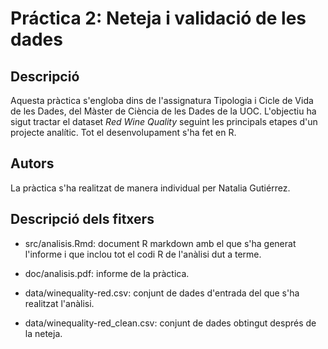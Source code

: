 # Práctica 2: Neteja i validació de les dades

## Descripció

Aquesta pràctica s'engloba dins de l'assignatura Tipologia i Cicle de Vida de les Dades, del Màster de Ciència de les Dades de la UOC. L'objectiu ha sigut tractar el dataset *Red Wine Quality* seguint les principals etapes d'un projecte analític. Tot el desenvolupament s'ha fet en R.

## Autors

La pràctica s'ha realitzat de manera individual per Natalia Gutiérrez.

## Descripció dels fitxers

* src/analisis.Rmd: document R markdown amb el que s'ha generat l'informe i que inclou tot el codi R de l'anàlisi dut a terme.

* doc/analisis.pdf: informe de la pràctica.

* data/winequality-red.csv: conjunt de dades d'entrada del que s'ha realitzat l'anàlisi.
* data/winequality-red_clean.csv: conjunt de dades obtingut després de la neteja.
